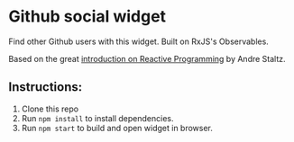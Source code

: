# Github social widget

Find other Github users with this widget. Built on RxJS's Observables.

Based on the great [introduction on Reactive Programming](https://gist.github.com/staltz/868e7e9bc2a7b8c1f754) by Andre Staltz.

## Instructions:
1. Clone this repo
2. Run `npm install` to install dependencies.
3. Run `npm start` to build and open widget in browser.
